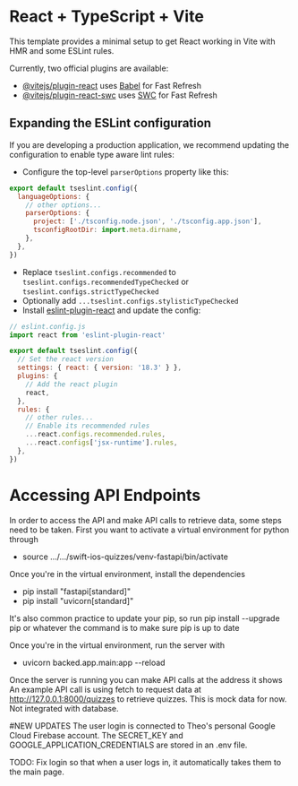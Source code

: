 # React + TypeScript + Vite

This template provides a minimal setup to get React working in Vite with HMR and some ESLint rules.

Currently, two official plugins are available:

- [@vitejs/plugin-react](https://github.com/vitejs/vite-plugin-react/blob/main/packages/plugin-react/README.md) uses [Babel](https://babeljs.io/) for Fast Refresh
- [@vitejs/plugin-react-swc](https://github.com/vitejs/vite-plugin-react-swc) uses [SWC](https://swc.rs/) for Fast Refresh

## Expanding the ESLint configuration

If you are developing a production application, we recommend updating the configuration to enable type aware lint rules:

- Configure the top-level `parserOptions` property like this:

```js
export default tseslint.config({
  languageOptions: {
    // other options...
    parserOptions: {
      project: ['./tsconfig.node.json', './tsconfig.app.json'],
      tsconfigRootDir: import.meta.dirname,
    },
  },
})
```

- Replace `tseslint.configs.recommended` to `tseslint.configs.recommendedTypeChecked` or `tseslint.configs.strictTypeChecked`
- Optionally add `...tseslint.configs.stylisticTypeChecked`
- Install [eslint-plugin-react](https://github.com/jsx-eslint/eslint-plugin-react) and update the config:

```js
// eslint.config.js
import react from 'eslint-plugin-react'

export default tseslint.config({
  // Set the react version
  settings: { react: { version: '18.3' } },
  plugins: {
    // Add the react plugin
    react,
  },
  rules: {
    // other rules...
    // Enable its recommended rules
    ...react.configs.recommended.rules,
    ...react.configs['jsx-runtime'].rules,
  },
})
```
# Accessing API Endpoints
In order to access the API and make API calls to retrieve data, some steps need to be taken.
First you want to activate a virtual environment for python through 
- source .../.../swift-ios-quizzes/venv-fastapi/bin/activate

Once you're in the virtual environment, install the dependencies
- pip install "fastapi[standard]"
- pip install "uvicorn[standard]"

It's also common practice to update your pip, so run 
pip install --upgrade pip or whatever the command is to make sure pip is up to date

Once you're in the virtual environment, run the server with
 - uvicorn backed.app.main:app --reload

Once the server is running you can make API calls at the address it shows
An example API call is using fetch to request data at http://127.0.0.1:8000/quizzes to retrieve quizzes. This is mock data for now. Not integrated with database.

#NEW UPDATES
The user login is connected to Theo's personal Google Cloud Firebase account. The SECRET_KEY and GOOGLE_APPLICATION_CREDENTIALS are stored in an .env file. 

TODO: Fix login so that when a user logs in, it automatically takes them to the main page.